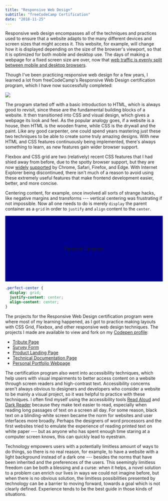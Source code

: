 ```yaml
---
title: "Responsive Web Design"
subtitle: "freeCodeCamp Certification"
date: "2018-11-25"
---
```


Responsive web design encompasses all of the techniques and practices used to ensure that
a website adapts to the many different devices and screen sizes that might access
it. This website, for example, will change how it is displayed depending
on the size of the browser's viewport, so that it is optimized for both mobile and desktop
use. The days of making a webpage for a fixed screen size are over, now that
[web traffic is evenly split between mobile and desktop browsers](http://gs.statcounter.com/platform-market-share/desktop-mobile-tablet/worldwide/#monthly-201710-201810).

Though I've been practicing responsive web design for a few years, I learned
a lot from freeCodeCamp's Responsive Web Design certification program, which I
have now successfully completed:

<a href="https://www.freecodecamp.org/certification/tmshkr/responsive-web-design" alt="Responsive Web Design Certification" target="_blank">
<img src="../assets/blog/images/fcc-responsive-web-design-cert.png" />
</a>

The program started off with a basic introduction to HTML, which is always good to
revisit, since these are the fundamental building blocks of a website. It then transitioned
into CSS and visual design, which gives a webpage its look and feel.
As the popular analogy goes, if a website is a house, then HTML is the
wooden frame, while CSS is the drywall and the paint. Like any good carpenter, one
could spend years mastering just these two techniques to be able to create some
truly amazing designs. With new HTML and CSS features continuously being implemented,
there's always something to learn, as new features gain wider browser support.

Flexbox and CSS grid are two (relatively) recent CSS features that I had shied away
from before, due to the spotty browser support, but they are now [widely](https://caniuse.com/#feat=flexbox) [supported](https://caniuse.com/#feat=css-grid)
by Chrome, Safari, Firefox, and Edge. With Internet Explorer being discontinued,
there isn't much of a reason to avoid using these extremely useful features that make frontend
development easier, better, and more concise.

Centering content, for example, once involved all sorts of strange hacks, like negative margins and transforms
--- vertical centering was frustrating if not impossible. Now all one needs to do is
merely `display` the parent container as a `grid` in order to `justify` and `align`
content to the `center`.

<style>
.perfect-center {
    display: grid;
    height: 15em;
    background: darkblue;
    justify-content: center;
    align-content: center;
}
</style>

<div class="perfect-center full-width-mobile">
Perfectly Centered
</div>

```css
.perfect-center {
  display: grid;
  justify-content: center;
  align-content: center;
}
```

The projects for the Responsive Web Design certification program were where most
of my learning happened, as I got to practice making layouts with CSS Grid, Flexbox,
and other responsive web design techniques. The projects I made are available to view and fork
on my [Codepen profile](https://codepen.io/tmshkr/):

- [Tribute Page](https://codepen.io/tmshkr/pen/vVXOvV)
- [Survey Form](https://codepen.io/tmshkr/pen/QZPXew)
- [Product Landing Page](https://codepen.io/tmshkr/pen/MPdymB)
- [Technical Documentation Page](https://codepen.io/tmshkr/pen/oaKzNW)
- [Personal Portfolio Webpage](https://codepen.io/tmshkr/pen/vQEmJj)

The certification program also went into accessibility techniques, which help users
with visual impairments to better access content on a website through screen readers and
high-contrast text. Accessibility concerns aren't always obvious to
designers and developers who consider a website to be mainly a visual project,
so it was helpful to practice with these techniques. I often find myself using the
accessibility tools [Read Aloud](https://addon.readaloud.app/) and [Dark Reader](https://darkreader.org/)
because they make text easier to read, especially when reading long passages
of text on a screen all day. For some reason, black text on a blinding-white screen
became the norm for websites and user interfaces more broadly. Perhaps the designers
of word processors and the first websites tried to emulate the experience of reading printed text on white paper
--- but as anyone who has spent enough time staring at a computer screen knows,
this can quickly lead to eyestrain.

Technology empowers users with a potentially limitless amount of ways to do things,
so there is no real reason, for example, to have a website with a light background
instead of a dark one --- besides the norms that have been inherited and the preferences
of the users. This seemingly limitless freedom can be both a blessing and a curse:
when it helps, a novel solution to a problem can enrich our lives in ways we could
not imagine before, but when there is no obvious solution, the limitless possibilities
presented by technology can be a barrier to moving forward, towards a goal which
is not clearly defined. Experience tends to be the best guide in those
kinds of situations.
